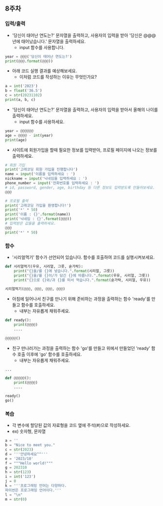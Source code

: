 ## 8주차

### 입력/출력

- '당신이 태어난 연도는?' 문자열을 출력하고, 사용자의 입력을 받아 '당신은 @@@년에 태어났습니다.' 문자열을 출력하세요.
  - input 함수를 사용합니다.

```python
year = @@@('당신이 태어난 연도는?')
print(@@@.format(@@@))
```

- 아래 코드 실행 결과를 예상해보세요.
  - 이처럼 코드를 작성하는 이유는 무엇인가요?

```python
a = int('2023')
b = float('36.5')
c = str(20231102)
print(a, b, c)
```


- '당신이 태어난 연도는?' 문자열을 출력하고, 사용자의 입력을 받아서 올해의 나이를 출력하세요.
  - input 함수를 사용하세요.
```python
year = @@@@@@ 
age = @@@@ - int(year)
print(age)
```


- 사이트에 회원가입을 할때 필요한 정보를 입력받아, 프로필 페이지에 나오는 정보를 출력하세요.

```python
# 회원 가입
print('고래코딩 회원 가입을 진행합니다')
name = input('이름을 입력하세요 : ')
nickname = input('닉네임을 입력하세요 : ')
phone_number = input('전화번호를 입력하세요 : ')
# id, password, gender, age, birthday 등 다른 정보도 입력받도록 만들어보세요.
@@@

# 프로필 출력
print('고래코딩 가입을 환영합니다!')
print('*' * 50)
print('이름 : {}'.format(name))
print('닉네임 : {}'.format(@@@)) 
# 입력받은 값들을 출력하세요.
@@@
print('*' * 50)
```


### 함수
- '시리얼먹기' 함수가 선언되어 있습니다. 함수를 호출하여 코드를 실행시켜보세요.

```python
def 시리얼먹기(우유, 시리얼, 그릇, 숟가락):
    print("{}을/를 {}에 넣습니다.".format(시리얼, 그릇))
    print("{}을/를 {}이/가 담긴 {}에 따릅니다.".format(우유, 시리얼, 그릇))
    print("{}으로 {}와/과 {}를 떠서 먹습니다.".format(숟가락, 시리얼, 우유))
    
시리얼먹기(@@@, @@@, @@@, @@@)
```


- 아침에 일어나서 친구를 만나기 위해 준비하는 과정을 출력하는 함수 'ready'를 만들고 함수를 호출하세요.
  - 내부는 자유롭게 채워주세요.

```python
def ready():
    print(@@@@)
    ....
    
@@@@@()
```

- 친구 만나러가는 과정을 출력하는 함수 'go'를 만들고 위에서 만들었던 'ready' 함수 호출 이후에 'go' 함수를 호출하세요.
  - 내부는 자유롭게 채워주세요.


```python
...

def @@@@@():
    print(@@@@)
    ....

ready()
go()
```


### 복습

- 각 변수에 할당된 값의 자료형을 코드 옆에 주석(#)으로 작성하세요.
 - ex) 숫자형, 문자열

```python
a = ''
b = "Nice to meet you."
c = str(2023)
d = '''안녕하세요^^'''
e = '2023/10'
f = """Hello world!"""
g = 202310
h = str(123)
i = int('123')
j = 0
k = '''프로그래밍 언어는 다양하다.
파이썬은 프로그래밍 언어이다.'''
l = "\n"
m = str(0)
```


